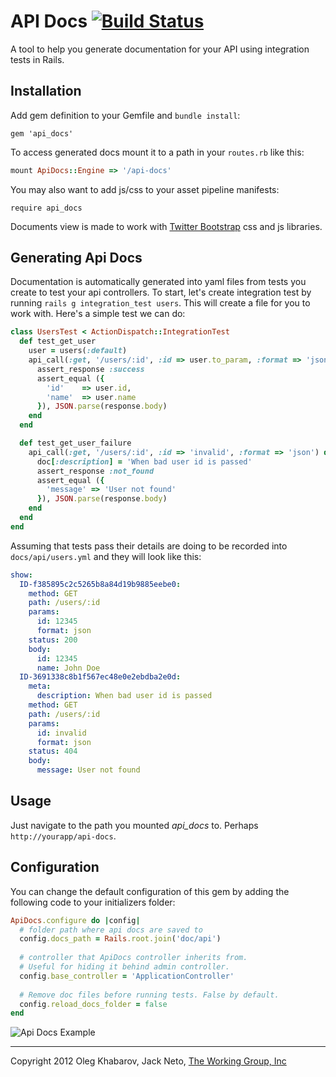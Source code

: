 # API Docs [![Build Status](https://secure.travis-ci.org/twg/api_docs.png)](http://travis-ci.org/twg/api_docs)
A tool to help you generate documentation for your API using integration tests in Rails.

## Installation
Add gem definition to your Gemfile and `bundle install`:

```
gem 'api_docs'
```

To access generated docs mount it to a path in your `routes.rb` like this:

``` ruby
mount ApiDocs::Engine => '/api-docs'
```

You may also want to add js/css to your asset pipeline manifests:

```
require api_docs
```

Documents view is made to work with [Twitter Bootstrap](http://twitter.github.com/bootstrap) css and js libraries.

## Generating Api Docs
Documentation is automatically generated into yaml files from tests you create to test your api controllers. To start, let's create integration test by running `rails g integration_test users`. This will create a file for you to work with. Here's a simple test we can do:

``` ruby
class UsersTest < ActionDispatch::IntegrationTest
  def test_get_user
    user = users(:default)
    api_call(:get, '/users/:id', :id => user.to_param, :format => 'json') do |doc|
      assert_response :success
      assert_equal ({
        'id'    => user.id,
        'name'  => user.name
      }), JSON.parse(response.body)
    end
  end

  def test_get_user_failure
    api_call(:get, '/users/:id', :id => 'invalid', :format => 'json') do |doc|
      doc[:description] = 'When bad user id is passed'
      assert_response :not_found
      assert_equal ({
        'message' => 'User not found'
      }), JSON.parse(response.body)
    end
  end
end
```

Assuming that tests pass their details are doing to be recorded into `docs/api/users.yml` and they will look like this:

``` yml
show:
  ID-f385895c2c5265b8a84d19b9885eebe0:
    method: GET
    path: /users/:id
    params:
      id: 12345
      format: json
    status: 200
    body:
      id: 12345
      name: John Doe
  ID-3691338c8b1f567ec48e0e2ebdba2e0d:
    meta:
      description: When bad user id is passed
    method: GET
    path: /users/:id
    params:
      id: invalid
      format: json
    status: 404
    body:
      message: User not found
```

## Usage
Just navigate to the path you mounted *api_docs* to. Perhaps `http://yourapp/api-docs`.

## Configuration

You can change the default configuration of this gem by adding the following code to your initializers folder:

``` ruby
ApiDocs.configure do |config|
  # folder path where api docs are saved to
  config.docs_path = Rails.root.join('doc/api')
  
  # controller that ApiDocs controller inherits from.
  # Useful for hiding it behind admin controller.
  config.base_controller = 'ApplicationController'
  
  # Remove doc files before running tests. False by default.
  config.reload_docs_folder = false
end
```

![Api Docs Example](https://github.com/twg/api_docs/raw/master/doc/screenshot.png)

---

Copyright 2012 Oleg Khabarov, Jack Neto, [The Working Group, Inc](http://twg.ca)

